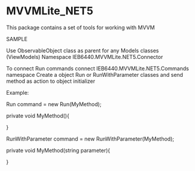 # MVVMLite_NET5
This package contains a set of tools for working with MVVM


SAMPLE

Use ObservableObject class as parent for any Models classes (ViewModels)
Namespace  IEB6440.MVVMLite.NET5.Connector


To connect Run commands connect IEB6440.MVVMLite.NET5.Commands namespace
Create a object Run or RunWithParameter classes and send method as action to object initializer

Example:

Run command = new Run(MyMethod);

private void MyMethod(){
  
}

RunWithParameter command = new RunWithParameter(MyMethod);

private void MyMethod(string parameter){
  
}
